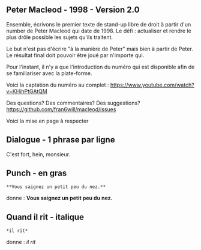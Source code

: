 ## Peter Macleod - 1998 - Version 2.0

Ensemble, écrivons le premier texte de stand-up libre de droit à partir d'un number de Peter Macleod qui date de 1998.
Le défi : actualiser et rendre le plus drôle possible les sujets qu'ils traitent. 

Le but n'est pas d'écrire "à la manière de Peter" mais bien à partir de Peter. 
Le résultat final doit pouvoir être joué par n'importe qui.

Pour l'instant, il n'y a que l'introduction du numéro qui est disponible afin de se familiariser avec la plate-forme.

Voici la captation du numéro au complet : https://www.youtube.com/watch?v=KHihPtGAtQM

Des questions? Des commentaires? Des suggestions?
https://github.com/fran6will/macleod/issues


Voici la mise en page à respecter

## Dialogue - 1 phrase par ligne

C'est fort, hein, monsieur. 

## Punch - en gras
```
**Vous saignez un petit peu du nez.**
```
donne : 
**Vous saignez un petit peu du nez.**

## Quand il rit - italique
```
*il rit*
```
donne :
*il rit*

